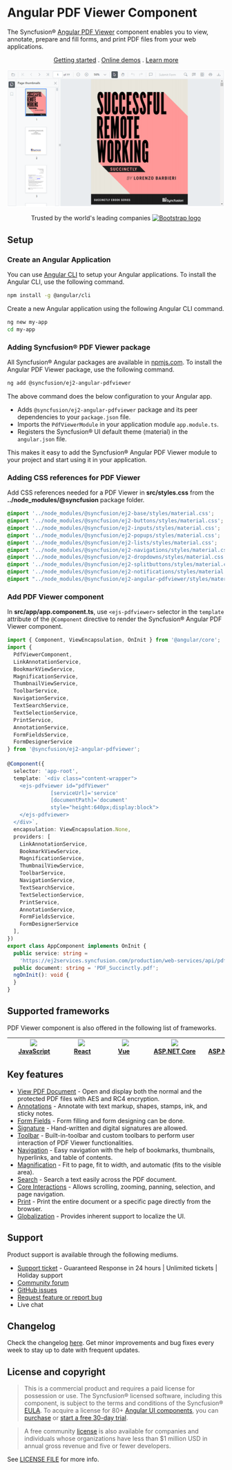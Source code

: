 # Angular PDF Viewer Component

The Syncfusion&reg; [Angular PDF Viewer](https://www.syncfusion.com/angular-ui-components/angular-pdf-viewer?utm_source=npm&utm_medium=listing&utm_campaign=angular-pdf-viewer-npm) component enables you to view, annotate, prepare and fill forms, and print PDF files from your web applications.

<p align="center">
    <a href="https://ej2.syncfusion.com/angular/documentation/pdfviewer/getting-started/?utm_source=npm&utm_medium=listing&utm_campaign=angular-pdf-viewer-npm">Getting started</a> .
    <a href="https://ej2.syncfusion.com/angular/demos/?utm_source=npm&utm_medium=listing&utm_campaign=angular-pdf-viewer-npm#/fluent2/pdfviewer/default">Online demos</a> .
    <a href="https://www.syncfusion.com/angular-components/angular-pdf-viewer?utm_source=npm&utm_medium=listing&utm_campaign=angular-pdf-viewer-npm">Learn more</a>
</p>

<p align="center">
    <img src="https://raw.githubusercontent.com/SyncfusionExamples/nuget-img/master/angular/angular-pdf-viewer.png" alt="Angular PDF Viewer Component"/>
</p>

<p align="center">
Trusted by the world's leading companies
  <a href="https://www.syncfusion.com">
    <img src="https://raw.githubusercontent.com/SyncfusionExamples/nuget-img/master/syncfusion/syncfusion-trusted-companies.webp" alt="Bootstrap logo">
  </a>
</p>

## Setup

### Create an Angular Application

You can use [Angular CLI](https://github.com/angular/angular-cli) to setup your Angular applications. To install the Angular CLI, use the following command.

```bash
npm install -g @angular/cli
```

Create a new Angular application using the following Angular CLI command.

```bash
ng new my-app
cd my-app
```

### Adding Syncfusion&reg; PDF Viewer package

All Syncfusion&reg; Angular packages are available in [npmjs.com](https://www.npmjs.com/~syncfusionorg). To install the Angular PDF Viewer package, use the following command.

```bash
ng add @syncfusion/ej2-angular-pdfviewer
```

The above command does the below configuration to your Angular app.

* Adds `@syncfusion/ej2-angular-pdfviewer` package and its peer dependencies to your `package.json` file.
* Imports the `PdfViewerModule` in your application module `app.module.ts`.
* Registers the Syncfusion&reg; UI default theme (material) in the `angular.json` file.

This makes it easy to add the Syncfusion&reg; Angular PDF Viewer module to your project and start using it in your application.

### Adding CSS references for PDF Viewer

Add CSS references needed for a PDF Viewer in **src/styles.css** from the **../node_modules/@syncfusion** package folder.

```css
@import '../node_modules/@syncfusion/ej2-base/styles/material.css';
@import '../node_modules/@syncfusion/ej2-buttons/styles/material.css';
@import '../node_modules/@syncfusion/ej2-inputs/styles/material.css';
@import '../node_modules/@syncfusion/ej2-popups/styles/material.css';
@import '../node_modules/@syncfusion/ej2-lists/styles/material.css';
@import '../node_modules/@syncfusion/ej2-navigations/styles/material.css';
@import '../node_modules/@syncfusion/ej2-dropdowns/styles/material.css';
@import '../node_modules/@syncfusion/ej2-splitbuttons/styles/material.css';
@import '../node_modules/@syncfusion/ej2-notifications/styles/material.css';  
@import "../node_modules/@syncfusion/ej2-angular-pdfviewer/styles/material.css";
```

### Add PDF Viewer component

In **src/app/app.component.ts**, use `<ejs-pdfviewer>` selector in the `template` attribute of the `@Component` directive to render the Syncfusion&reg; Angular PDF Viewer component.

```typescript
import { Component, ViewEncapsulation, OnInit } from '@angular/core';
import {
  PdfViewerComponent,
  LinkAnnotationService,
  BookmarkViewService,
  MagnificationService,
  ThumbnailViewService,
  ToolbarService,
  NavigationService,
  TextSearchService,
  TextSelectionService,
  PrintService,
  AnnotationService,
  FormFieldsService,
  FormDesignerService
} from '@syncfusion/ej2-angular-pdfviewer';

@Component({
  selector: 'app-root',
  template: `<div class="content-wrapper">
    <ejs-pdfviewer id="pdfViewer"
              [serviceUrl]='service'
              [documentPath]='document'
              style="height:640px;display:block">
    </ejs-pdfviewer>
  </div>`,
  encapsulation: ViewEncapsulation.None,
  providers: [
    LinkAnnotationService,
    BookmarkViewService,
    MagnificationService,
    ThumbnailViewService,
    ToolbarService,
    NavigationService,
    TextSearchService,
    TextSelectionService,
    PrintService,
    AnnotationService,
    FormFieldsService,
    FormDesignerService
  ],
})
export class AppComponent implements OnInit {
  public service: string =
    'https://ej2services.syncfusion.com/production/web-services/api/pdfviewer';
  public document: string = 'PDF_Succinctly.pdf';
  ngOnInit(): void {
  }
}
```

## Supported frameworks

PDF Viewer component is also offered in the following list of frameworks.

| [<img src="https://ej2.syncfusion.com/github/images/js.svg" height="50" />](https://www.syncfusion.com/javascript-ui-controls?utm_medium=listing&utm_source=github)<br/>&nbsp;&nbsp;&nbsp;&nbsp;&nbsp;[JavaScript](https://www.syncfusion.com/javascript-ui-controls?utm_medium=listing&utm_source=github)&nbsp;&nbsp;&nbsp;&nbsp; | [<img src="https://ej2.syncfusion.com/github/images/react.svg"  height="50" />](https://www.syncfusion.com/react-ui-components?utm_medium=listing&utm_source=github)<br/>&nbsp;&nbsp;&nbsp;&nbsp;&nbsp;&nbsp;&nbsp;[React](https://www.syncfusion.com/react-ui-components?utm_medium=listing&utm_source=github)&nbsp;&nbsp;&nbsp;&nbsp;&nbsp;&nbsp; | [<img src="https://ej2.syncfusion.com/github/images/vue.svg" height="50" />](https://www.syncfusion.com/vue-ui-components?utm_medium=listing&utm_source=github)<br/>&nbsp;&nbsp;&nbsp;&nbsp;&nbsp;&nbsp;&nbsp;[Vue](https://www.syncfusion.com/vue-ui-components?utm_medium=listing&utm_source=github)&nbsp;&nbsp;&nbsp;&nbsp;&nbsp;&nbsp;&nbsp;&nbsp;&nbsp; | [<img src="https://ej2.syncfusion.com/github/images/netcore.svg" height="50" />](https://www.syncfusion.com/aspnet-core-ui-controls?utm_medium=listing&utm_source=github)<br/>&nbsp;&nbsp;[ASP.NET&nbsp;Core](https://www.syncfusion.com/aspnet-core-ui-controls?utm_medium=listing&utm_source=github)&nbsp;&nbsp; | [<img src="https://ej2.syncfusion.com/github/images/netmvc.svg" height="50" />](https://www.syncfusion.com/aspnet-mvc-ui-controls?utm_medium=listing&utm_source=github)<br/>&nbsp;&nbsp;[ASP.NET&nbsp;MVC](https://www.syncfusion.com/aspnet-mvc-ui-controls?utm_medium=listing&utm_source=github)&nbsp;&nbsp; |
| :-----: | :-----: | :-----: | :-----: | :-----: |

## Key features

* [View PDF Document](https://ej2.syncfusion.com/angular/documentation/pdfviewer/getting-started/) - Open and display both the normal and the protected PDF files with AES and RC4 encryption.
* [Annotations](https://ej2.syncfusion.com/angular/documentation/pdfviewer/annotation/text-markup-annotation/) - Annotate with text markup, shapes, stamps, ink, and sticky notes.
* [Form Fields](https://ej2.syncfusion.com/angular/documentation/pdfviewer/form-designer/create-fillable-PDF-forms/create-programmatically/) - Form filling and form designing can be done.
* [Signature](https://ej2.syncfusion.com/angular/documentation/pdfviewer/handwritten-signature/) - Hand-written and digital signatures are allowed.
* [Toolbar](https://ej2.syncfusion.com/angular/documentation/pdfviewer/toolbar/) - Built-in-toolbar and custom toolbars to perform user interaction of PDF Viewer functionalities.
* [Navigation](https://ej2.syncfusion.com/angular/documentation/pdfviewer/navigation/) - Easy navigation with the help of bookmarks, thumbnails, hyperlinks, and table of contents.
* [Magnification](https://ej2.syncfusion.com/angular/documentation/pdfviewer/magnification/) - Fit to page, fit to width, and automatic (fits to the visible area).
* [Search](https://ej2.syncfusion.com/angular/documentation/pdfviewer/text-search/) - Search a text easily across the PDF document.	
* [Core Interactions](https://ej2.syncfusion.com/angular/documentation/pdfviewer/interaction-mode/) - Allows scrolling, zooming, panning, selection, and page navigation.
* [Print](https://ej2.syncfusion.com/angular/documentation/pdfviewer/print/) - Print the entire document or a specific page directly from the browser.
* [Globalization](https://ej2.syncfusion.com/angular/documentation/pdfviewer/globalization/) - Provides inherent support to localize the UI.

## Support

Product support is available through the following mediums.

* [Support ticket](https://support.syncfusion.com/support/tickets/create) - Guaranteed Response in 24 hours | Unlimited tickets | Holiday support
* [Community forum](https://www.syncfusion.com/forums/angular-js2?utm_source=npm&utm_medium=listing&utm_campaign=angular-pdf-viewer-npm)
* [GitHub issues](https://github.com/syncfusion/ej2-angular-ui-components/issues/new)
* [Request feature or report bug](https://www.syncfusion.com/feedback/angular?utm_source=npm&utm_medium=listing&utm_campaign=angular-pdf-viewer-npm)
* Live chat

## Changelog

Check the changelog [here](https://github.com/syncfusion/ej2-angular-ui-components/blob/master/components/pdfviewer/CHANGELOG.md?utm_source=npm&utm_medium=listing&utm_campaign=angular-pdf-viewer-npm). Get minor improvements and bug fixes every week to stay up to date with frequent updates.

## License and copyright

> This is a commercial product and requires a paid license for possession or use. The Syncfusion&reg; licensed software, including this component, is subject to the terms and conditions of the Syncfusion&reg; [EULA](https://www.syncfusion.com/eula/es/). To acquire a license for 80+ [Angular UI components](https://www.syncfusion.com/angular-components), you can [purchase](https://www.syncfusion.com/sales/products) or [start a free 30-day trial](https://www.syncfusion.com/account/manage-trials/start-trials).

> A free community [license](https://www.syncfusion.com/products/communitylicense) is also available for companies and individuals whose organizations have less than $1 million USD in annual gross revenue and five or fewer developers.

See [LICENSE FILE](https://github.com/syncfusion/ej2/blob/master/license?utm_source=npm&utm_medium=listing&utm_campaign=angular-pdf-viewer-npm) for more info.
